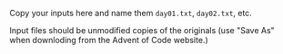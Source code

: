 Copy your inputs here and name them `day01.txt`, `day02.txt`, etc.

Input files should be unmodified copies of the originals (use "Save As"
when downloding from the Advent of Code website.)
